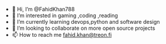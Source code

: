 - 👋 Hi, I’m @FahidKhan788
- 👀 I’m interested in gaming ,coding ,reading 
- 🌱 I’m currently learning devops,python and software design 
- 💞️ I’m looking to collaborate on more open source projects 
- 📫 How to reach me fahid.khan@treon.fi

<!---
FahidKhan788/FahidKhan788 is a ✨ special ✨ repository because its `README.md` (this file) appears on your GitHub profile.
You can click the Preview link to take a look at your changes.
--->
